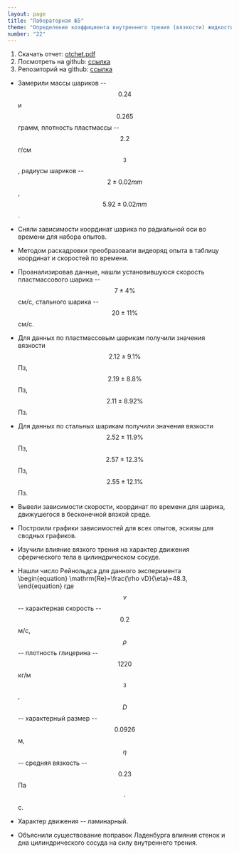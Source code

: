 ```yaml
---
layout: page
title: "Лабораторная №5"
theme: "Определение коэффициента внутреннего трения (вязкости) жидкости"
number: "22"
---
```

1. Скачать отчет: [otchet.pdf](https://github.com/FedorSarafanov/lab/blob/master/%D0%9B%D0%B0%D0%B1%D0%BE%D1%80%D0%B0%D1%82%D0%BE%D1%80%D0%BD%D0%B0%D1%8F_5/index.pdf)
1. Посмотреть на github: [ссылка](https://github.com/FedorSarafanov/lab/blob/master/%D0%9B%D0%B0%D0%B1%D0%BE%D1%80%D0%B0%D1%82%D0%BE%D1%80%D0%BD%D0%B0%D1%8F_5/index.pdf)
1. Репозиторий на github: [ссылка](https://github.com/FedorSarafanov/lab/tree/master/%D0%9B%D0%B0%D0%B1%D0%BE%D1%80%D0%B0%D1%82%D0%BE%D1%80%D0%BD%D0%B0%D1%8F_5)

- Замерили массы шариков -- $$0.24$$ и $$0.265$$ грамм, плотность пластмассы -- $$2.2$$ г/см$$^3$$, радиусы шариков -- $$2\pm0.02 mm$$, $$5.92\pm0.02 mm$$.

- Сняли зависимости координат шарика по радиальной оси во времени для набора опытов. 
<!--ed-->
- Методом раскадровки преобразовали видеоряд опыта в таблицу координат и скоростей по времени.

- Проанализировав данные, нашли установившуюся скорость пластмассового шарика -- $$7\pm4\%$$ см/с, стального шарика -- $$20\pm11\%$$ см/с.

- Для данных по пластмассовым шарикам получили значения вязкости $$2.12\pm9.1\%$$ Пз, $$2.19\pm8.8\%$$ Пз, $$2.11\pm8.92\%$$ Пз.

- Для данных по стальных шарикам получили значения вязкости $$2.52\pm11.9\%$$ Пз, $$2.57\pm12.3\%$$ Пз, $$2.55\pm12.1\%$$ Пз.

- Вывели зависимости скорости, координат по времени для шарика, движушегося в бесконечной вязкой среде.


- Построили графики зависимостей для всех опытов, эскизы для сводных графиков.

- Изучили влияние вязкого трения на характер движения сферического тела в цилиндрическом сосуде.

- Нашли число Рейнольдса для данного эксперимента
\begin{equation}
    \mathrm{Re}=\frac{\rho vD}{\eta}=48.3,
\end{equation}
где $$v$$ -- характерная скорость -- $$0.2$$ м/с, $$\rho$$ -- плотность глицерина -- $$1220$$ кг/м$$^3$$, $$D$$ -- характерный размер -- $$0.0926$$ м, $$\eta$$ -- средняя вязкость -- $$0.23$$ Па$$\cdot$$с.

- Характер движения -- ламинарный.

- Объяснили существование поправок Ладенбурга влияния стенок и дна цилиндрического сосуда на силу внутреннего трения.